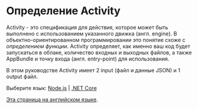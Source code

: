# Определение Activity

Activity - это спецификация для действия, которое может быть выполнено с использованием указанного движка (англ. engine). В объектно-ориентированном программировании это понятие схоже с *определением функции*. Activity определяет, как именно ваш код будет запускаться в облаке, количество входных и выходных файлов, а также AppBundle и точку входа (англ. entry-point) для использования.

В этом руководстве Activity имеет 2 input (файл и данные JSON) и 1 output файл.

Выберите язык: [Node.js](designautomation/activity/nodejs) | [.NET Core](designautomation/activity/netcore)

[Эта страница на английском языке](https://learnforge.autodesk.io/#/designautomation/activity/).
